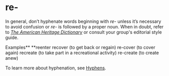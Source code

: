 ﻿# re-

In general, don’t hyphenate words beginning with *re-* unless it’s necessary to avoid confusion or *re-* is followed by a proper noun. When in doubt, refer to [*The American Heritage Dictionary*](https://ahdictionary.com/) or consult your group's editorial style guide.

Examples**
**reenter 
recover (to get back or regain) 
re-cover (to cover again) 
recreate (to take part in a recreational activity) 
re-create (to create anew)

To learn more about hyphenation, see [Hyphens](https://worldready.cloudapp.net/Styleguide/Read?id=2700&topicid=28765).
